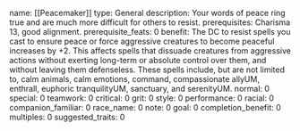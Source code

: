 name: [[Peacemaker]]
type: General
description: Your words of peace ring true and are much more difficult for others to resist.
prerequisites: Charisma 13, good alignment.
prerequisite_feats: 0
benefit: The DC to resist spells you cast to ensure peace or force aggressive creatures to become peaceful increases by +2. This affects spells that dissuade creatures from aggressive actions without exerting long-term or absolute control over them, and without leaving them defenseless. These spells include, but are not limited to, calm animals, calm emotions, command, compassionate allyUM, enthrall, euphoric tranquilityUM, sanctuary, and serenityUM.
normal: 0
special: 0
teamwork: 0
critical: 0
grit: 0
style: 0
performance: 0
racial: 0
companion_familiar: 0
race_name: 0
note: 0
goal: 0
completion_benefit: 0
multiples: 0
suggested_traits: 0
